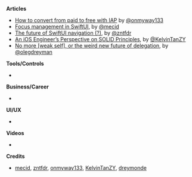 
**Articles**

* [How to convert from paid to free with IAP](https://onmyway133.com/blog/how-to-convert-from-paid-to-free-with-iap/) by [@onmyway133](https://twitter.com/onmyway133)
* [Focus management in SwiftUI](https://swiftwithmajid.com/2020/12/02/focus-management-in-swiftui/), by [@mecid](https://twitter.com/mecid)
* [The future of SwiftUI navigation (?)](https://fivestars.blog/swiftui/programmatic-navigation.html), by [@zntfdr](https://twitter.com/zntfdr)
* [An iOS Engineer’s Perspective on SOLID Principles](https://medium.com/better-programming/an-ios-engineers-perspective-on-solid-principles-bf46ddc25d47), by [@KelvinTanZY](https://twitter.com/KelvinTanZY)
* [No more \[weak self\], or the weird new future of delegation](https://olegdreyman.medium.com/no-more-weak-self-or-the-weird-new-future-of-delegation-f2a2745cd73), by [@olegdreyman](https://twitter.com/olegdreyman)

**Tools/Controls**

* 

**Business/Career**

* 

**UI/UX**

* 

**Videos**

* 

**Credits**

* [mecid](https://github.com/mecid), [zntfdr](https://github.com/zntfdr), [onmyway133](https://github.com/onmyway133), [KelvinTanZY](https://github.com/zhiyao92), [dreymonde](https://github.com/dreymonde)
